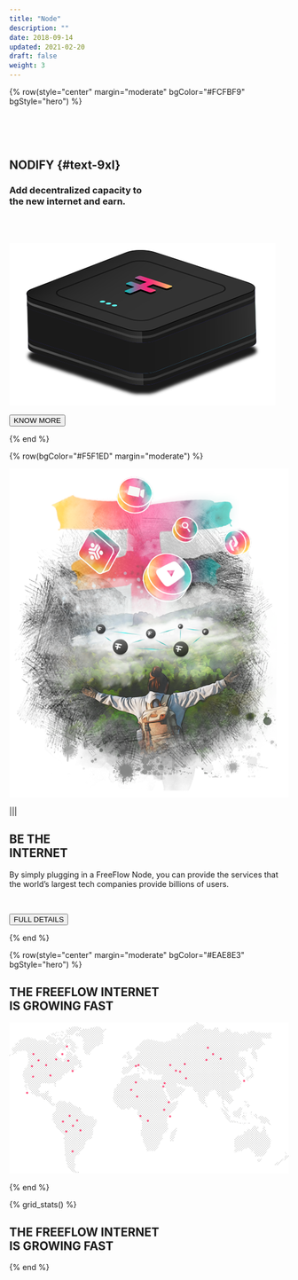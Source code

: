 ```yaml
---
title: "Node"
description: ""
date: 2018-09-14
updated: 2021-02-20
draft: false
weight: 3
---
```


<!-- section 1 (header) -->

{% row(style="center" margin="moderate" bgColor="#FCFBF9" bgStyle="hero") %}


<br>

<br>

<br>


## NODIFY {#text-9xl}

### Add decentralized capacity to <br> the new internet and earn. 

<br>

<br>

![FF Logo](nodify_small.png#mx-auto) 


<button onclick="window.open('https://threefoldfoundation.github.io/books/freeflow/network/farming/farming_intro.html', '_blank')">KNOW MORE</button>

{% end %}



<!-- section 2 (BE THE INTERNET) -->

{% row(bgColor="#F5F1ED" margin="moderate") %}



![FreeFlow Life](be_the-internet.png)

|||

## BE THE <br> INTERNET



By simply plugging in a FreeFlow Node, you can provide the services that the world’s largest tech companies provide billions of users. 

<br>


<button onclick="window.open('https://threefoldfoundation.github.io/books/freeflow/network/farming/farming_intro.html', '_blank')">FULL DETAILS</button>

{% end %}

{% row(style="center" margin="moderate" bgColor="#EAE8E3" bgStyle="hero") %}

## THE FREEFLOW INTERNET <br> IS GROWING FAST

![FreeFlow map](map.png#mx-auto)

{% end %}


{% grid_stats() %}

## THE FREEFLOW INTERNET <br> IS GROWING FAST

{% end %}